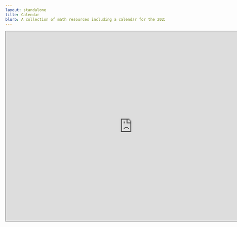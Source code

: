 ```yaml
---
layout: standalone
title: Calendar
blurb: A collection of math resources including a calendar for the 2022-23 school year, online classes, and books.
---
```

<iframe src="https://calendar.google.com/calendar/embed?height=600&wkst=1&bgcolor=%23ffffff&ctz=America%2FLos_Angeles&showTitle=1&showCalendars=1&mode=AGENDA&src=YTkxNzhhNzU4ZGRjYjhmM2FjM2ZmNGQ1MWQ2OGNiNTcwNjdmMDUyODljZTc4YmUyNDliMDM0MWJhNmQyYzY3MUBncm91cC5jYWxlbmRhci5nb29nbGUuY29t&color=%23C0CA33" style="border:solid 1px #777" width="800" height="600" frameborder="0" scrolling="no"></iframe>
